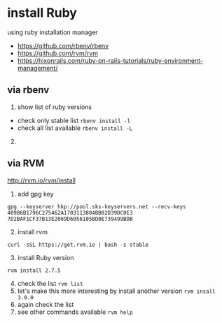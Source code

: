 # install Ruby 

using ruby installation manager
- https://github.com/rbenv/rbenv
- https://github.com/rvm/rvm
- https://hixonrails.com/ruby-on-rails-tutorials/ruby-environment-management/

## via rbenv

1. show list of ruby versions

- check only stable list `rbenv install -l`
- check all list available `rbenv install -L`

2. 



## via RVM

http://rvm.io/rvm/install

1. add gpg key 

```
gpg --keyserver hkp://pool.sks-keyservers.net --recv-keys 409B6B1796C275462A1703113804BB82D39DC0E3 7D2BAF1CF37B13E2069D6956105BD0E739499BDB
```

2. install rvm

```
curl -sSL https://get.rvm.io | bash -s stable
```

3. install Ruby version

```
rvm install 2.7.5 
```

4. check the list `rvm list`
5. let's make this more interesting by install another version `rvm insall 3.0.0`
6. again check the list 
7. see other commands available `rvm help`

